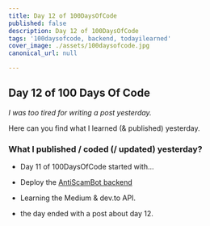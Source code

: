 ```yaml
---
title: Day 12 of 100DaysOfCode
published: false
description: Day 12 of 100DaysOfCode
tags: '100daysofcode, backend, todayilearned'
cover_image: ./assets/100daysofcode.jpg
canonical_url: null

---
```


## Day 12 of 100 Days Of Code

_I was too tired for writing a post yesterday._

Here can you find what I learned (& published) yesterday.

### What I published / coded (/ updated) yesterday?

* Day 11 of 100DaysOfCode started with...

* Deploy the [AntiScamBot backend](https://github.com/AntiScamBot/backend)

* Learning the Medium & dev.to API.

* the day ended with a post about day 12.
